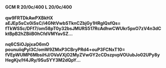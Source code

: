 #### GCM R 20/0c/400 L 20/0c/400
**qw9FRTDkAwPXBkHX**<br/>**aEJEp5sCx0iSsC/i4GNtVwbSTknCZbjGy1HRgIQsfQs=**<br/>**fTkWSSc/DFf7/om58pT0y32bsJMURS517RcAdhwCWUkr5pxO7zV4n3dCktBpB2hZBiiB0hCfdVMYavSZ...**<br/><br/>
**nq6CSiOJpjxaO6mO**<br/>**pounuiiqPyI3C/omW9ZMxP3CBryPRd4+ouP3FCNxT10=**<br/>**fVEpWUMP6MbsiHJ/OVaVXjO2MyZVwGY2cCDszpvpVOUubJo02UPy8yHegKjv/H4JRy/9SuSYY3M2dQpY...**